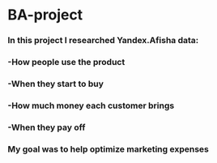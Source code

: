 # BA-project
### In this project I researched Yandex.Afisha data:
### -How people use the product
### -When they start to buy
### -How much money each customer brings
### -When they pay off
### My goal was to help optimize marketing expenses
